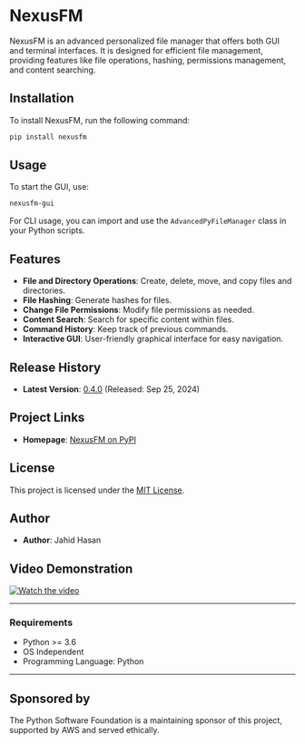 # NexusFM

NexusFM is an advanced personalized file manager that offers both GUI and terminal interfaces. It is designed for efficient file management, providing features like file operations, hashing, permissions management, and content searching.

## Installation

To install NexusFM, run the following command:

```bash
pip install nexusfm
```

## Usage

To start the GUI, use:

```bash
nexusfm-gui
```

For CLI usage, you can import and use the `AdvancedPyFileManager` class in your Python scripts.

## Features

- **File and Directory Operations**: Create, delete, move, and copy files and directories.
- **File Hashing**: Generate hashes for files.
- **Change File Permissions**: Modify file permissions as needed.
- **Content Search**: Search for specific content within files.
- **Command History**: Keep track of previous commands.
- **Interactive GUI**: User-friendly graphical interface for easy navigation.

## Release History

- **Latest Version**: [0.4.0](https://pypi.org/project/nexusfm/) (Released: Sep 25, 2024)

## Project Links

- **Homepage**: [NexusFM on PyPI](https://pypi.org/project/nexusfm/)

## License

This project is licensed under the [MIT License](https://opensource.org/licenses/MIT).

## Author

- **Author**: Jahid Hasan

## Video Demonstration

[![Watch the video](https://img.youtube.com/vi/xTAj-RyymWk/0.jpg)](https://www.youtube.com/watch?v=xTAj-RyymWk&t=3s&ab_channel=JahidInVision)

---

### Requirements

- Python >= 3.6
- OS Independent
- Programming Language: Python

---

## Sponsored by

The Python Software Foundation is a maintaining sponsor of this project, supported by AWS and served ethically.
